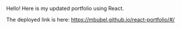 Hello! Here is my updated portfolio using React.

The deployed link is here: https://mbubel.github.io/react-portfolio/#/
